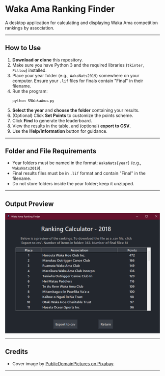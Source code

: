 # Waka Ama Ranking Finder

A desktop application for calculating and displaying Waka Ama competition rankings by association.

---



## How to Use

1. **Download or clone** this repository.
2. Make sure you have Python 3 and the required libraries (`tkinter`, `Pillow`) installed.
3. Place your year folder (e.g., `WakaNats2019`) somewhere on your computer. Ensure your `.lif` files for finals contain "Final" in their filename.
4. Run the program:
    ```bash
    python S5WakaAma.py
    ```
5. **Select the year** and **choose the folder** containing your results.
6. (Optional) Click **Set Points** to customize the points scheme.
7. Click **Find** to generate the leaderboard.
8. View the results in the table, and (optional) **export to CSV**.
9. Use the **Help/Information** button for guidance.

---

## Folder and File Requirements

- Year folders must be named in the format: `WakaNats{year}` (e.g., `WakaNats2019`).
- Final results files must be in `.lif` format and contain "Final" in the filename.
- Do not store folders inside the year folder; keep it unzipped.

---

## Output Preview

![Leaderboard Table Example](image_2025-10-06_105756679.png)

---

## Credits

- Cover image by [PublicDomainPictures on Pixabay](https://pixabay.com/).

---

